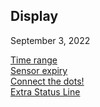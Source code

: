 ## Display  
September 3, 2022  
  
[Time range](../TimeButtons.md)  
[Sensor expiry](../Sensor-Expiry.md)  
[Connect the dots!](../Connect-the-dots.md)  
[Extra Status Line](../Extra-status-line.md)  
